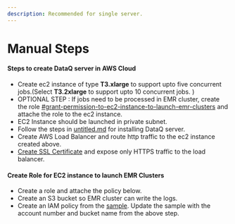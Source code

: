 ```yaml
---
description: Recommended for single server.
---
```


# Manual Steps

#### Steps to create DataQ server in AWS Cloud

* Create ec2 instance of type **T3.xlarge** to support upto five concurrent jobs.(Select **T3.2xlarge** to support upto 10 concurrent jobs. )
* OPTIONAL STEP : If jobs need to be processed in EMR cluster, create the role  [#grant-permission-to-ec2-instance-to-launch-emr-clusters](manual-steps.md#grant-permission-to-ec2-instance-to-launch-emr-clusters "mention") and attache the role to the ec2 instance.&#x20;
* EC2 Instance should be launched in private subnet.
* Follow the steps in [untitled.md](../../untitled.md "mention") for installing DataQ server.
* Create AWS Load Balancer and route http traffic to the ec2 instance created above.&#x20;
* [Create SSL Certificate](https://docs.aws.amazon.com/elasticloadbalancing/latest/classic/ssl-server-cert.html) and expose only HTTPS traffic to the load balancer.





#### Create Role for EC2 instance to launch EMR Clusters&#x20;

* Create a role and attache the policy below.
* Create an S3 bucket so EMR cluster can write the logs. &#x20;
* Create an IAM policy from the [sample](https://dataops-store.s3.amazonaws.com/dataq\_server\_policy.json). Update the sample with the account number and bucket name from the above step.



&#x20;&#x20;



